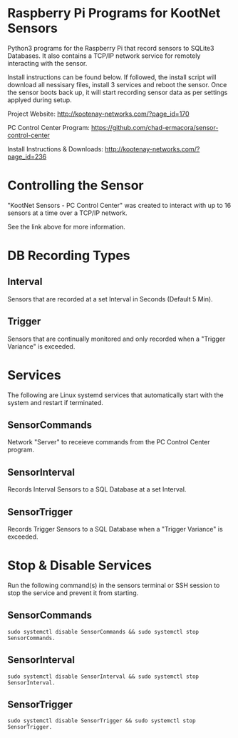 # Raspberry Pi Programs for KootNet Sensors
Python3 programs for the Raspberry Pi that record sensors to SQLite3 Databases.  It also contains a TCP/IP network service for remotely interacting with the sensor.

Install instructions can be found below.  If followed, the install script will download all nessisary files, install 3 services and reboot the sensor.  Once the sensor boots back up, it will start recording sensor data as per settings applyed during setup.

Project Website: http://kootenay-networks.com/?page_id=170

PC Control Center Program: https://github.com/chad-ermacora/sensor-control-center

Install Instructions & Downloads: http://kootenay-networks.com/?page_id=236


Controlling the Sensor
================================

"KootNet Sensors - PC Control Center" was created to interact with up to 16 sensors at a time over a TCP/IP network.

See the link above for more information.


DB Recording Types
====================

Interval
---------

Sensors that are recorded at a set Interval in Seconds (Default 5 Min).

Trigger
---------

Sensors that are continually monitored and only recorded when a "Trigger Variance" is exceeded.


Services
==========

The following are Linux systemd services that automatically start with the system and restart if terminated. 

SensorCommands
---------------

Network "Server" to receieve commands from the PC Control Center program.

SensorInterval
---------------

Records Interval Sensors to a SQL Database at a set Interval.

SensorTrigger
---------------

Records Trigger Sensors to a SQL Database when a "Trigger Variance" is exceeded.


Stop & Disable Services
==========================

Run the following command(s) in the sensors terminal or SSH session to stop the service and prevent it from starting.


SensorCommands
---------------

```
sudo systemctl disable SensorCommands && sudo systemctl stop SensorCommands.
```

SensorInterval
---------------

```
sudo systemctl disable SensorInterval && sudo systemctl stop SensorInterval.
```

SensorTrigger
---------------
```
sudo systemctl disable SensorTrigger && sudo systemctl stop SensorTrigger.
```

